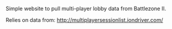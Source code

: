 Simple website to pull multi-player lobby data from Battlezone II.

Relies on data from: http://multiplayersessionlist.iondriver.com/